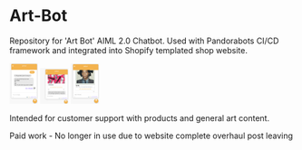 # Art-Bot

Repository for 'Art Bot' AIML 2.0 Chatbot. Used with Pandorabots CI/CD framework and integrated into Shopify templated shop website.

<img src="assets/bothello.png" width="50rem"/>

<img src="assets/botproduct.png" width="50rem"/>

<img src="assets/botartist.png" width="50rem"/>

Intended for customer support with products and general art content.

Paid work - No longer in use due to website complete overhaul post leaving
